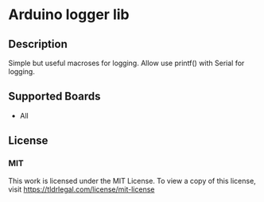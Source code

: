 # Arduino logger lib

## Description
Simple but useful macroses for logging. Allow use printf() with Serial for logging.

## Supported Boards
- All

## License

### MIT
This work is licensed under the MIT License.
To view a copy of this license, visit https://tldrlegal.com/license/mit-license
